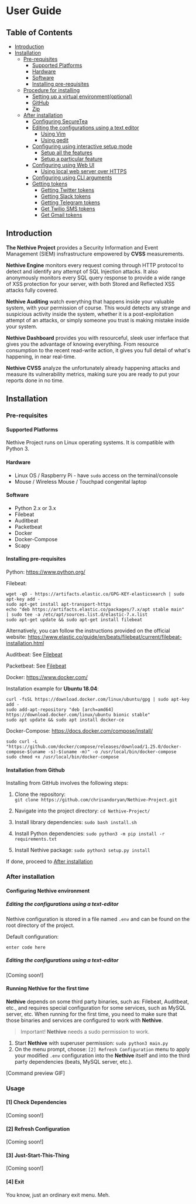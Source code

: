 ﻿# User Guide

## Table of Contents

- [Introduction](#introduction)
- [Installation](#installation)
  - [Pre-requisites](#pre-requisites)
    - [Supported Platforms](#supported-platforms)
    - [Hardware](#hardware)
    - [Software](#software)
    - [Installing pre-requisites](#installing-pre-requisites)
  - [Procedure for installing](#procedure-for-installing)
    * [Setting up a virtual environment(optional)](#setting-up-a-virtual-environment)
    * [GitHub](#github)
    * [Zip](#zip)
  - [After installation](#after-installation)
    *  [Configuring SecureTea](#configuring-securetea)
      -  [Editing the configurations using a text editor](#editing-the-configurations-using-a-text-editor)
          -  [Using Vim](#using-vim)
	     -  [Using gedit](#using-gedit)
      -  [Configuring using interactive setup mode](#configuring-using-interactive-setup-mode)
          - [Setup all the features](#setup-all-the-features)
	     - [Setup a particular feature](#setup-a-particular-feature)
      -  [Configuring using Web UI](#configuring-using-web-ui)
          - [Using local web server over HTTPS](/doc/en-US/web_https.md)
      -  [Configuring using CLI arguments](#configuring-using-cli-arguments)
    *  [Getting tokens](#getting-tokens)
        -  [Getting Twitter tokens](#getting-twitter-tokens)
	   -  [Getting Slack tokens](#getting-slack-tokens)
	   -  [Getting Telegram tokens](#getting-telegram-tokens)
        -  [Get Twilio SMS tokens](#getting-twilio-sms-tokens)
	   - [Get Gmail tokens](#getting-gmail-tokens)

## Introduction

**The Nethive Project** provides a Security Information and Event Management (SIEM) insfrastructure empowered by **CVSS** measurements. 

**Nethive Engine** monitors every request coming through HTTP protocol to detect and identify any attempt of SQL Injection attacks. It also anonymously monitors every SQL query response to provide a wide range of XSS protection for your server, with both Stored and Reflected XSS attacks fully covered.

**Nethive Auditing** watch everything that happens inside your valuable system, with your permission of course. This would detects any strange and suspicious activity inside the system, whether it is a post-exploitation attempt of an attacks, or simply someone you trust is making mistake inside your system.

**Nethive Dashboard** provides you with resourceful, sleek user inferface that gives you the advantage of knowing everything. From resource consumption to the recent read-write action, it gives you full detail of what's happening, in near real-time.

**Nethive CVSS** analyze the unfortunately already happening attacks and measure its vulnerability metrics, making sure you are ready to put your reports done in no time.


## Installation

### Pre-requisites

#### Supported Platforms
Nethive Project runs on Linux operating systems. It is compatible with Python 3.

#### Hardware
-  Linux OS / Raspberry Pi - have `sudo` access on the terminal/console
-  Mouse / Wireless Mouse / Touchpad congenital laptop

#### Software
-  Python 2.x or 3.x
-  Filebeat
-  Auditbeat
-  Packetbeat
-  Docker
-  Docker-Compose
-  Scapy

#### Installing pre-requisites
Python:
https://www.python.org/

Filebeat:

    wget -qO - https://artifacts.elastic.co/GPG-KEY-elasticsearch | sudo apt-key add -
    sudo apt-get install apt-transport-https
    echo "deb https://artifacts.elastic.co/packages/7.x/apt stable main"  | sudo tee -a /etc/apt/sources.list.d/elastic-7.x.list
    sudo apt-get update && sudo apt-get install filebeat

Alternatively, you can follow the instructions provided on the official website: https://www.elastic.co/guide/en/beats/filebeat/current/filebeat-installation.html

Auditbeat:
See [Filebeat](#filebeat)

Packetbeat:
See [Filebeat](#filebeat)

Docker:
https://www.docker.com/

Installation example for **Ubuntu 18.04**:
```
curl -fsSL https://download.docker.com/linux/ubuntu/gpg | sudo apt-key add -
sudo add-apt-repository "deb [arch=amd64] https://download.docker.com/linux/ubuntu bionic stable"
sudo apt update && sudo apt install docker-ce
```
Docker-Compose:
https://docs.docker.com/compose/install/

```
sudo curl -L "https://github.com/docker/compose/releases/download/1.25.0/docker-compose-$(uname -s)-$(uname -m)" -o /usr/local/bin/docker-compose
sudo chmod +x /usr/local/bin/docker-compose
```

#### Installation from Github

Installing from GitHub involves the following steps:

1.  Clone the repository:  
`git clone https://github.com/chrisandoryan/Nethive-Project.git`

2.  Navigate into the project directory: 
`cd Nethive-Project/`

3.  Install library dependencies:
`sudo bash install.sh`
    
3.  Install Python dependencies:
`sudo python3 -m pip install -r requirements.txt`
    
4.  Install Nethive package: 
`sudo python3 setup.py install`
    
If done, proceed to [After installation](https://github.com/chrisandoryan)

### After installation
#### Configuring Nethive environment

##### Editing the configurations using a text-editor
Nethive configuration is stored in a file named ``.env`` and can be found on the root directory of the project.

Default configuration:

    enter code here

##### Editing the configurations using a text-editor
[Coming soon!]

#### Running Nethive for the first time
**Nethive** depends on some third party binaries, such as: Filebeat, Auditbeat, etc., and requires special configuration for some services, such as MySQL server, etc. When running for the first time, you need to make sure that those binaries and services are configured to work with **Nethive**.

> Important! **Nethive** needs a sudo permission to work.

 1. Start **Nethive** with superuser permission:  `sudo python3 main.py`
2. On the menu prompt, choose: 
`[2] Refresh Configuration` menu
to apply your modified  `.env` configuration into the **Nethive** itself and into the third party dependencies (beats, MySQL server, etc.).

[Command preview GIF]

### Usage
#### [1] Check Dependencies
[Coming soon!]
#### [2] Refresh Configuration
[Coming soon!]
#### [3] Just-Start-This-Thing
[Coming soon!]
#### [4] Exit
You know, just an ordinary exit menu. Meh.


